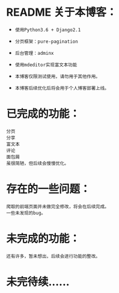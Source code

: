 README
关于本博客：  
=
*     使用Python3.6 + Django2.1  
*     分页框架：pure-pagination  
*     后台管理：adminx  
*     使用mdeditor实现富文本功能  
*     本博客仅限测试使用，请勿用于其他作用。  
*     本博客后续优化后将会用于个人博客部署上线。  
已完成的功能：  
=
    分页  
    分享 
    富文本   
    评论  
    面包屑  
    虽很简陋，但后续会慢慢优化。
存在的一些问题： 
=
    爬取的前端页面并未做完全修改，将会在后续完成。  
    一些未发现的bug。
未完成的功能：  
=
    还有许多，暂未想出，后续会进行功能的整改。  
未完待续......  
=